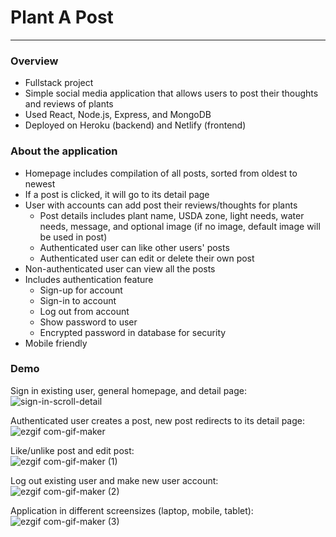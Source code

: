 # Plant A Post
--------------

### Overview
* Fullstack project
* Simple social media application that allows users to post their thoughts and reviews of plants
* Used React, Node.js, Express, and MongoDB
* Deployed on Heroku (backend) and Netlify (frontend)

### About the application
* Homepage includes compilation of all posts, sorted from oldest to newest
* If a post is clicked, it will go to its detail page
* User with accounts can add post their reviews/thoughts for plants
  * Post details includes plant name, USDA zone, light needs, water needs, message, and optional image (if no image, default image will be used in post)
  * Authenticated user can like other users' posts
  * Authenticated user can edit or delete their own post
* Non-authenticated user can view all the posts 
* Includes authentication feature
  * Sign-up for account
  * Sign-in to account
  * Log out from account
  * Show password to user
  * Encrypted password in database for security
* Mobile friendly

### Demo
Sign in existing user, general homepage, and detail page: <br />
![sign-in-scroll-detail](https://user-images.githubusercontent.com/82434097/169163575-c5242eba-a388-47e7-bb6d-8d49ad72bdae.gif)

Authenticated user creates a post, new post redirects to its detail page:<br />
![ezgif com-gif-maker](https://user-images.githubusercontent.com/82434097/169163916-4491af85-12fa-449a-8878-58a78717508f.gif)

Like/unlike post and edit post:<br />
![ezgif com-gif-maker (1)](https://user-images.githubusercontent.com/82434097/169164277-26887b99-a15a-4923-bb54-b66e038513e4.gif)

Log out existing user and make new user account:<br />
![ezgif com-gif-maker (2)](https://user-images.githubusercontent.com/82434097/169164676-8ea3f38b-0948-41ea-88b5-7866d52a8fe6.gif)

Application in different screensizes (laptop, mobile, tablet):
![ezgif com-gif-maker (3)](https://user-images.githubusercontent.com/82434097/169165067-9a3cca7e-48ab-4a9b-8dd1-fc2b6d89c936.gif)
